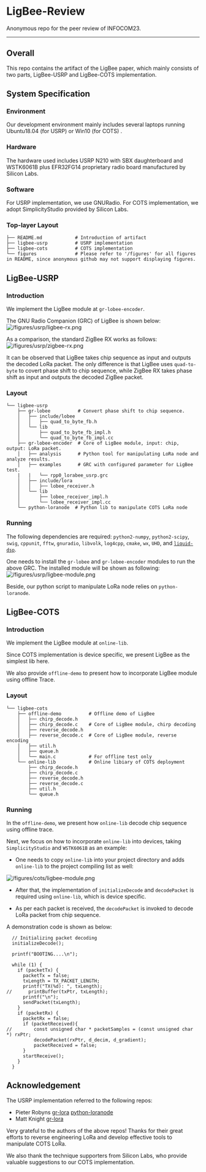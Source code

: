 # LigBee-Review
Anonymous repo for the peer review of INFOCOM23. 

------

## Overall
This repo contains the artifact of the LigBee paper, which mainly consists of two parts, LigBee-USRP and LigBee-COTS implementation. 

## System Specification
### Environment
Our development environment mainly includes several laptops running Ubuntu18.04 (for USRP) or  Win10  (for COTS) . 

### Hardware 
The hardware used includes USRP N210 with SBX daughterboard and WSTK6061B plus EFR32FG14 proprietary radio board manufactured by Silicon Labs.

### Software 
For USRP implementation, we use GNURadio. For COTS implementation, we adopt SimplicityStudio provided by Silicon Labs.

### Top-layer Layout
```
├── README.md            # Introduction of artifact
├── ligbee-usrp          # USRP implementation
├── ligbee-cots          # COTS implementation
└── figures              # Please refer to '/figures' for all figures in README, since anonymous github may not support displaying figures.
```

## LigBee-USRP
### Introduction
We implement the LigBee module at `gr-lobee-encoder`. 

The GNU Radio Companion (GRC) of LigBee is shown below:
<img src="/figures/usrp/ligbee-rx.png" alt="/figures/usrp/ligbee-rx.png">



As a comparison, the standard ZigBee RX works as follows:
<img src="/figures/usrp/zigbee-rx.png" alt="/figures/usrp/zigbee-rx.png">



It can be observed that LigBee takes chip sequence as input and outputs the decoded LoRa packet. The only difference is that LigBee uses `quad-to-byte` to covert phase shift to chip sequence, while ZigBee RX takes phase shift as input and outputs the decoded ZigBee packet.

### Layout
```
└── ligbee-usrp         
    ├── gr-lobee          # Convert phase shift to chip sequence.
    │   ├── include/lobee
    │   │   ├── quad_to_byte_fb.h
    │   └── lib
    │       ├── quad_to_byte_fb_impl.h
    │       └── quad_to_byte_fb_impl.cc
    ├── gr-lobee-encoder  # Core of LigBee module, input: chip, output: LoRa packet.
    │   ├── analysis      # Python tool for manipulating LoRa node and analyze results.
    │   ├── examples      # GRC with configured parameter for LigBee test.
    |   |   └── rpp0_lorabee_usrp.grc
    │   ├── include/lora
    │   │   ├── lobee_receiver.h
    │   └── lib
    │       ├── lobee_receiver_impl.h
    │       └── lobee_receiver_impl.cc
    └── python-loranode  # Python lib to manipulate COTS LoRa node
```

### Running 
The following dependencies are required: `python2-numpy`, `python2-scipy`, `swig`, `cppunit`, `fftw`, `gnuradio`, `libvolk`, `log4cpp`, `cmake`, `wx`, `UHD`, and [`liquid-dsp`](https://github.com/jgaeddert/liquid-dsp).

One needs to install the `gr-lobee` and `gr-lobee-encoder` modules  to run the above GRC. The installed module will be shown as following:
<img src="/figures/usrp/ligbee-module.png" alt="/figures/usrp/ligbee-module.png">



Beside, our python script to manipulate LoRa node relies on `python-loranode`.

## LigBee-COTS

### Introduction
We implement the LigBee module at `online-lib`. 

Since COTS implementation is device specific, we present LigBee as the simplest lib here.

We also provide `offline-demo` to present how to incorporate LigBee module using offline Trace. 

### Layout
```
└── ligbee-cots         
    ├── offline-demo          # Offline demo of LigBee
    │   ├── chirp_decode.h 
    │   ├── chirp_decode.c    # Core of LigBee module, chirp decoding
    │   ├── reverse_decode.h  
    │   ├── reverse_decode.c  # Core of LigBee module, reverse encoding
    │   ├── util.h
    │   ├── queue.h
    │   └── main.c            # For offline test only 
    └── online-lib            # Online libiary of COTS deployment
        ├── chirp_decode.h 
        ├── chirp_decode.c    
        ├── reverse_decode.h  
        ├── reverse_decode.c  
        ├── util.h
        └── queue.h
```

### Running

In the `offline-demo`, we present how `online-lib` decode chip sequence using offline trace.

Next, we focus on how to incorporate `online-lib` into devices, taking `SimplicityStudio` and `WSTK6061B` as an example:

- One needs to copy `online-lib` into your project directory and adds `online-lib` to the project compiling list as well:

<img src="/figures/cots/ligbee-module.png" alt="/figures/cots/ligbee-module.png">  



- After that, the implementation of `initializeDecode` and `decodePacket` is required using `online-lib`, which is device specific.

- As per each packet is received, the `decodePacket` is invoked to decode LoRa packet from chip sequence.

A demonstration code is shown as below:

```
  // Initializing packet decoding
  initializeDecode();

  printf("BOOTING....\n");

  while (1) {
    if (packetTx) {
      packetTx = false;
      txLength = TX_PACKET_LENGTH;
      printf("TX(%d): ", txLength);
//      printBuffer(txPtr, txLength);
      printf("\n");
      sendPacket(txLength);
    }
    if (packetRx) {
      packetRx = false;
      if (packetReceived){
//    	  const unsigned char * packetSamples = (const unsigned char *) rxPtr;
    	  decodePacket(rxPtr, d_decim, d_gradient);
    	  packetReceived = false;
      }
      startReceive();
    }
  }
```

## Acknowledgement

The USRP implementation referred to the following repos:

- Pieter Robyns [gr-lora](https://github.com/rpp0/gr-lora) [python-loranode](https://github.com/rpp0/python-loranode)
- Matt Knight [gr-lora](https://github.com/BastilleResearch/gr-lora)

Very grateful to the authors of the above repos! Thanks for their great efforts to reverse engineering LoRa and develop effective tools to manipulate COTS LoRa. 

We also thank the technique supporters from Silicon Labs, who provide valuable suggestions to our COTS implementation.







